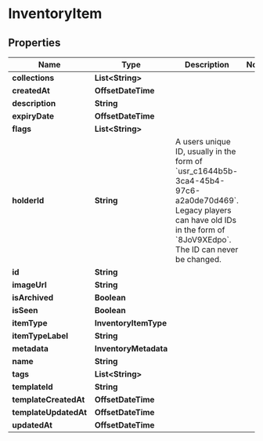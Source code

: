 

# InventoryItem


## Properties

| Name | Type | Description | Notes |
|------------ | ------------- | ------------- | -------------|
|**collections** | **List&lt;String&gt;** |  |  |
|**createdAt** | **OffsetDateTime** |  |  |
|**description** | **String** |  |  |
|**expiryDate** | **OffsetDateTime** |  |  |
|**flags** | **List&lt;String&gt;** |  |  |
|**holderId** | **String** | A users unique ID, usually in the form of &#x60;usr_c1644b5b-3ca4-45b4-97c6-a2a0de70d469&#x60;. Legacy players can have old IDs in the form of &#x60;8JoV9XEdpo&#x60;. The ID can never be changed. |  |
|**id** | **String** |  |  |
|**imageUrl** | **String** |  |  |
|**isArchived** | **Boolean** |  |  |
|**isSeen** | **Boolean** |  |  |
|**itemType** | **InventoryItemType** |  |  |
|**itemTypeLabel** | **String** |  |  |
|**metadata** | **InventoryMetadata** |  |  |
|**name** | **String** |  |  |
|**tags** | **List&lt;String&gt;** |  |  |
|**templateId** | **String** |  |  |
|**templateCreatedAt** | **OffsetDateTime** |  |  |
|**templateUpdatedAt** | **OffsetDateTime** |  |  |
|**updatedAt** | **OffsetDateTime** |  |  |



